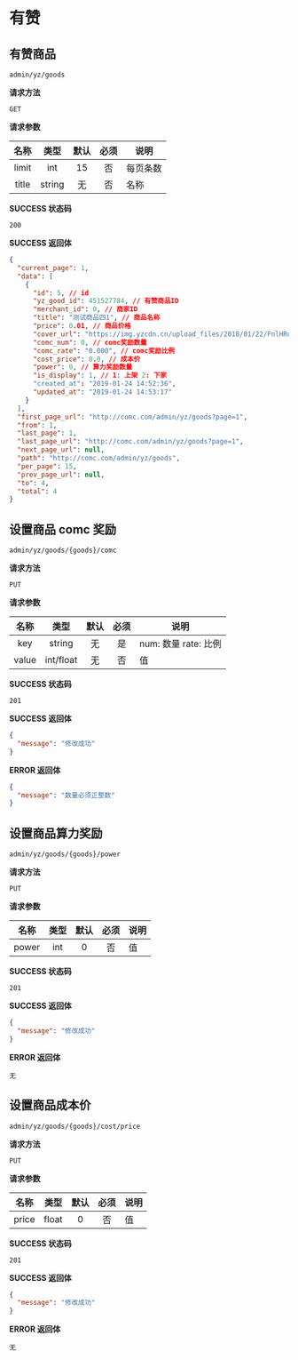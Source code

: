# 有赞

## 有赞商品

`admin/yz/goods`

**请求方法**

`GET`

**请求参数**

| 名称  |  类型  | 默认 | 必须 | 说明     |
| :---: | :----: | :--: | :--: | -------- |
| limit |  int   |  15  |  否  | 每页条数 |
| title | string |  无  |  否  | 名称     |

**SUCCESS 状态码**

`200`

**SUCCESS 返回体**

```json
{
  "current_page": 1,
  "data": [
    {
      "id": 5, // id
      "yz_good_id": 451527784, // 有赞商品ID
      "merchant_id": 0, // 商家ID
      "title": "测试商品四1", // 商品名称
      "price": 0.01, // 商品价格
      "cover_url": "https://img.yzcdn.cn/upload_files/2018/01/22/FnlHRufXMtUI_AbAEP0tux_nDL1T.png!120x120.jpg", // 商品图片
      "comc_num": 0, // comc奖励数量
      "comc_rate": "0.000", // comc奖励比例
      "cost_price": 0.0, // 成本价
      "power": 0, // 算力奖励数量
      "is_display": 1, // 1: 上架 2: 下家
      "created_at": "2019-01-24 14:52:36",
      "updated_at": "2019-01-24 14:53:17"
    }
  ],
  "first_page_url": "http://comc.com/admin/yz/goods?page=1",
  "from": 1,
  "last_page": 1,
  "last_page_url": "http://comc.com/admin/yz/goods?page=1",
  "next_page_url": null,
  "path": "http://comc.com/admin/yz/goods",
  "per_page": 15,
  "prev_page_url": null,
  "to": 4,
  "total": 4
}
```

## 设置商品 comc 奖励

`admin/yz/goods/{goods}/comc`

**请求方法**

`PUT`

**请求参数**

| 名称  |   类型    | 默认 | 必须 | 说明                 |
| :---: | :-------: | :--: | :--: | -------------------- |
|  key  |  string   |  无  |  是  | num: 数量 rate: 比例 |
| value | int/float |  无  |  否  | 值                   |

**SUCCESS 状态码**

`201`

**SUCCESS 返回体**

```json
{
  "message": "修改成功"
}
```

**ERROR 返回体**

```json
{
  "message": "数量必须正整数"
}
```

## 设置商品算力奖励

`admin/yz/goods/{goods}/power`

**请求方法**

`PUT`

**请求参数**

| 名称  | 类型 | 默认 | 必须 | 说明 |
| :---: | :--: | :--: | :--: | ---- |
| power | int  |  0   |  否  | 值   |

**SUCCESS 状态码**

`201`

**SUCCESS 返回体**

```json
{
  "message": "修改成功"
}
```

**ERROR 返回体**

`无`

## 设置商品成本价

`admin/yz/goods/{goods}/cost/price`

**请求方法**

`PUT`

**请求参数**

| 名称  | 类型  | 默认 | 必须 | 说明 |
| :---: | :---: | :--: | :--: | ---- |
| price | float |  0   |  否  | 值   |

**SUCCESS 状态码**

`201`

**SUCCESS 返回体**

```json
{
  "message": "修改成功"
}
```

**ERROR 返回体**

`无`
